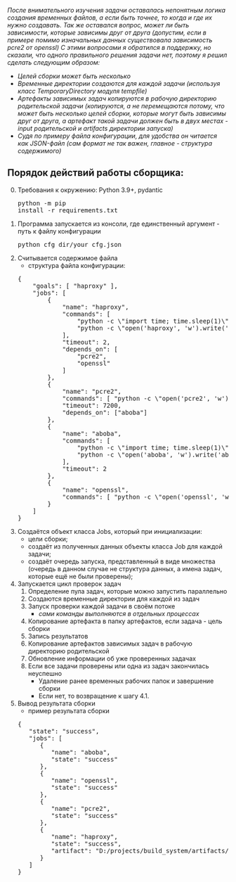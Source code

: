 <i>После внимательного изучения задачи оставалась непонятным логика создания временных файлов, а если быть точнее, то
когда и где их нужно создавать. Так же оставался вопрос, может ли быть зависимости, которые зависимы друг от друга 
(допустим, если в примере помимо изначальных данных существовала зависимость pcre2 от openssl)
С этими вопросами я обратился в поддержку, но сказали, что одного правильного решения задачи нет,
поэтому я решил сделать следующим образом:
- Целей сборки может быть несколько
- Временные директории создаются для каждой задачи (используя класс TemporaryDirectory модуля tempfile)
- Артефакты зависимых задач копируются в рабочую директорию родительской задачи (копируются, а не перемещаются потому, 
что может быть несколько целей сборки, которые могут быть зависимы друг от друга, а артефакт такой задачи 
должен быть в двух местах - input родительской и artifacts директории запуска)
- Судя по примеру файла конфигурации, для удобства он читается как JSON-файл (сам формат не так важен, главное -
структура содержимого)</br></i>

Порядок действий работы сборщика:
-----
0. Требования к окружению: Python 3.9+, pydantic <pre>python -m pip install -r requirements.txt</pre>
1. Программа запускается из консоли, где единственный аргумент - путь к файлу конфигурации<pre>python cfg_dir/your_cfg.json</pre>
2. Считывается содержимое файла
    - структура файла конфигурации:
   <pre>
   {
       "goals": [ "haproxy" ],
       "jobs": [
           {
               "name": "haproxy",
               "commands": [
                   "python -c \"import time; time.sleep(1)\"",
                   "python -c \"open('haproxy', 'w').write('baz')\""
               ],
               "timeout": 2,
               "depends_on": [
                   "pcre2",
                   "openssl"
               ]
           },
           {
               "name": "pcre2",
               "commands": [ "python -c \"open('pcre2', 'w').write('foo')\"" ],
               "timeout": 7200,
               "depends_on": ["aboba"]
           },
           {
               "name": "aboba",
               "commands": [
                   "python -c \"import time; time.sleep(1)\"",
                   "python -c \"open('aboba', 'w').write('aboba')\""
               ],
               "timeout": 2
           },
           {
               "name": "openssl",
               "commands": [ "python -c \"open('openssl', 'w').write('bar')\"" ]
           }
       ]
   }
   </pre>
3. Создаётся объект класса Jobs, который при инициализации:
    - цели сборки;
    - создаёт из полученных данных объекты класса Job для каждой задачи;
    - создаёт очередь запуска, представленный в виде множества (очередь в данном случае не структура данных, а имена
задач, которые ещё не были проверены);
4. Запускается цикл проверок задач
   1. Определение пула задач, которые можно запустить параллельно
   2. Создаются временные директории для каждой из задач
   3. Запуск проверки каждой задачи в своём потоке
      - _сами команды выполняются в отдельных процессах_
   4. Копирование артефакта в папку артефактов, если задача - цель сборки
   5. Запись результатов
   6. Копирование артефактов зависимых задач в рабочую директорию родительской
   7. Обновление информации об уже проверенных задачах
   8. Если все задачи проверены или одна из задач закончилась неуспешно
      - Удаление ранее временных рабочих папок и завершение сборки
      - Если нет, то возвращение к шагу 4.1.
5. Вывод результата сборки
   - пример результата сборки
   <pre>
   {
      "state": "success",
      "jobs": [
         {
            "name": "aboba",
            "state": "success"
         },
         {
            "name": "openssl",
            "state": "success"
         },
         {
            "name": "pcre2",
            "state": "success"
         },
         {
            "name": "haproxy",
            "state": "success",
            "artifact": "D:/projects/build_system/artifacts/haproxy"
         }
      ]
   }
   </pre>
   
